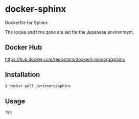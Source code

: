 # docker-sphinx

Dockerfile for Sphinx

The locale and time zone are set for the Japanese environment.

## Docker Hub

https://hub.docker.com/repository/docker/junionorg/sphinx

## Installation

```bash
$ docker pull junionorg/sphinx
```

## Usage

```bash
TBD
```
